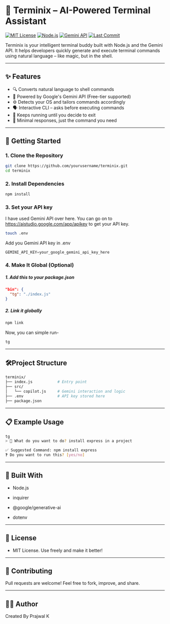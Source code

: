 # 🧠 Terminix – AI-Powered Terminal Assistant
[![MIT License](https://img.shields.io/badge/license-MIT-green.svg)](LICENSE)
[![Node.js](https://img.shields.io/badge/node-%3E%3D18.0.0-brightgreen)](https://nodejs.org/)
[![Gemini API](https://img.shields.io/badge/LLM-Gemini-blue)](https://aistudio.google.com/)
[![Last Commit](https://img.shields.io/github/last-commit/yourusername/terminix)](https://github.com/yourusername/terminix/commits/main)

Terminix is your intelligent terminal buddy built with Node.js and the Gemini API. It helps developers quickly generate and execute terminal commands using natural language – like magic, but in the shell.

---

## ✨ Features

- 🔍 Converts natural language to shell commands
- 🧠 Powered by Google's Gemini API (Free-tier supported)
- ⚙️ Detects your OS and tailors commands accordingly
- 🗣️ Interactive CLI – asks before executing commands
- 🔁 Keeps running until you decide to exit
- 💬 Minimal responses, just the command you need

---

## 🚀 Getting Started

### 1. Clone the Repository

```bash
git clone https://github.com/yourusername/terminix.git
cd terminix
```

### 2. Install Dependencies

```bash
npm install
```

### 3. Set your API key
I have used Gemini API over here. You can go on to https://aistudio.google.com/app/apikey to get your API key.  

```bash
touch .env
```

Add you Gemini API key in .env
```js
GEMINI_API_KEY=your_google_gemini_api_key_here
```

### 4. Make It Global (Optional)

##### 1. Add this to your package.json

```json
"bin": {
  "tg": "./index.js"
}
```
##### 2. Link it globally

```bash
npm link
```

Now, you can simple run-

```bash
tg
```
---
## 🛠️Project Structure
```bash
terminix/
├── index.js           # Entry point
├── src/
│   └── copilot.js     # Gemini interaction and logic
├── .env               # API key stored here
├── package.json
```

---
## 📋 Example Usage
```bash
tg
> 💬 What do you want to do? install express in a project

✅ Suggested Command: npm install express
❓ Do you want to run this? [yes/no]
```
---
## 🧱 Built With
- Node.js

- inquirer

- @google/generative-ai

- dotenv
---
## 📄 License
- MIT License. Use freely and make it better! 

---
## 🙌 Contributing
Pull requests are welcome! Feel free to fork, improve, and share.

---
## 🧑‍💻 Author

Created By Prajwal K








